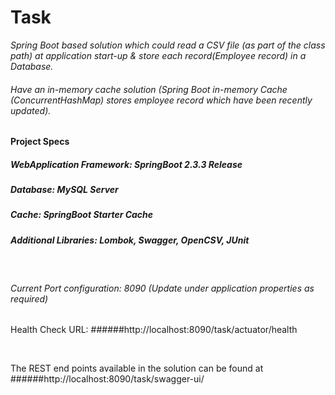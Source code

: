 # **Task**
_Spring Boot based solution which could read a CSV file (as part of the class path) at application start-up & store each record(Employee record) in a Database._

###### Have an in-memory cache solution (Spring Boot in-memory Cache (ConcurrentHashMap) stores employee record which  have been recently updated).

#### Project Specs

##### WebApplication Framework: SpringBoot 2.3.3 Release

##### Database: MySQL Server

##### Cache: SpringBoot Starter Cache

##### Additional Libraries: Lombok, Swagger, OpenCSV, JUnit

<br />

###### Current Port configuration: 8090 (Update under application properties as required)

Health Check URL: 
######http://localhost:8090/task/actuator/health

<br />

The REST end points available in the solution can be found at 
######http://localhost:8090/task/swagger-ui/
